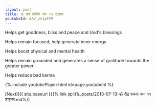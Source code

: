 ```yaml
---
layout: post
title: ॐ सर्व वासिने नमः ११ टाइम्स
youtubeId: AAY_zk1pFFM
---
```

 
 
Helps get goodness, bliss and peace and God's blessings
 
Helps remain focused, help generate inner energy 
 
Helps boost physical and mental health 
 
Helps remain grounded and generates a sense of gratitude towards the greater power 
 
Helps reduce bad karma
 
 
 
 


{% include youtubePlayer.html id=page.youtubeId %}
 
[Next]({{ site.baseurl }}{% link  split1/_posts/2013-07-13-ॐ रौद्र रूपया नमः ११ टाइम्स.md%})
 
